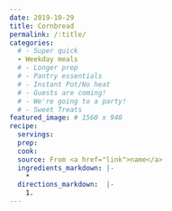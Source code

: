 ```yaml
---
date: 2019-10-29
title: Cornbread
permalink: /:title/
categories:
  # - Super quick
  - Weekday meals
  # - Longer prep
  # - Pantry essentials
  # - Instant Pot/No heat
  # - Guests are coming!
  # - We're going to a party!
  # - Sweet Treats
featured_image: # 1560 x 940
recipe:
  servings:
  prep:
  cook:
  source: From <a href="link">name</a>
  ingredients_markdown: |-
    *
  directions_markdown:  |-
    1.
---
```

